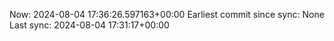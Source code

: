 Now: 2024-08-04 17:36:26.597163+00:00 Earliest commit since sync: None Last sync: 2024-08-04 17:31:17+00:00
